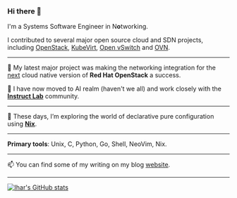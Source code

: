 ### Hi there 👋

I'm a Systems Software Engineer in N**o**tworking.

I contributed to several major open source cloud and SDN projects, including
[OpenStack](https://www.openstack.org/),
[KubeVirt](https://kubevirt.io/),
[Open vSwitch](https://www.openvswitch.org/) and [OVN](https://www.ovn.org/).

---

🔭 My latest major project was making the networking integration for the
[next](https://www.redhat.com/en/blog/red-hat-openstack-services-openshift-next-generation-red-hat-openstack-platform)
cloud native version of **Red Hat OpenStack** a success.

🧪 I have now moved to AI realm (haven't we all) and work closely with the
[**Instruct Lab**](https://instructlab.ai/) community.

---

🌱 These days, I’m exploring the world of declarative pure configuration using
[**Nix**](https://nixos.org/).

---

**Primary tools**: Unix, C, Python, Go, Shell, NeoVim, Nix.

---

📫 You can find some of my writing on my blog [website](https://ihar.dev).

---

[![Ihar's GitHub stats](https://github-readme-stats.vercel.app/api?username=booxter&theme=gruvbox&show_icons=true)](https://github.com/anuraghazra/github-readme-stats)


<!--
**booxter/booxter** is a ✨ _special_ ✨ repository because its `README.md` (this file) appears on your GitHub profile.

Here are some ideas to get you started:

- 🔭 I’m currently working on ...
- 🌱 I’m currently learning ...
- 👯 I’m looking to collaborate on ...
- 🤔 I’m looking for help with ...
- 💬 Ask me about ...
- 📫 How to reach me: ...
- 😄 Pronouns: ...
- ⚡ Fun fact: ...
-->
